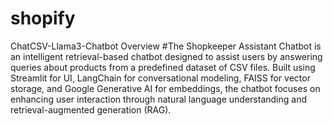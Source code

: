 # shopify
ChatCSV-Llama3-Chatbot
Overview
#The Shopkeeper Assistant Chatbot is an intelligent retrieval-based chatbot designed to assist users by answering queries about products from a predefined dataset of CSV files. Built using Streamlit for UI, LangChain for conversational modeling, FAISS for vector storage, and Google Generative AI for embeddings, the chatbot focuses on enhancing user interaction through natural language understanding and retrieval-augmented generation (RAG).
